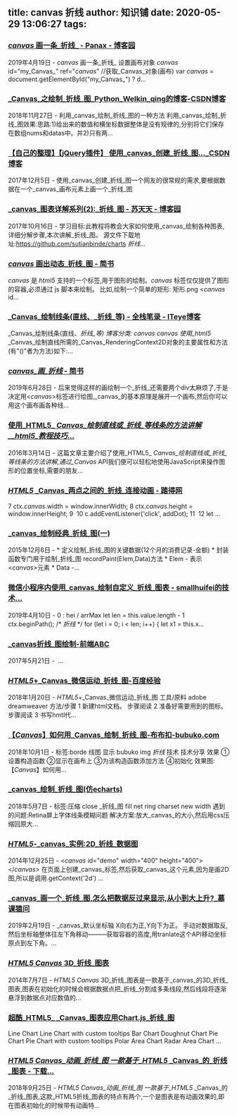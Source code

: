 
title: canvas 折线
author: 知识铺
date: 2020-05-29 13:06:27
tags:
---
  
### [_canvas_ 画一条_折线_ - Panax - 博客园](https://zshipu.com/t?url=https://www.cnblogs.com/panax/p/10736068.html)

 2019年4月19日 - _canvas_ 画一条_折线_ 设置画布对象 _canvas_ id="my_Canvas_" ref="_canvas_" //获取_Canvas_对象(画布) var _canvas_ = document.getElementById("my_Canvas_") ? d...

### [_Canvas_之绘制_折线_图_Python_Welkin_qing的博客-CSDN博客](https://zshipu.com/t?url=https://blog.csdn.net/Welkin_qing/article/details/84567928)

 2018年11月27日 - 利用_canvas_绘制_折线_图的一种方法 利用_canvas_绘制_折线_图效果:思路:1)给出来的数值和横坐标数据整体是没有规律的,分别将它们保存在数组nums和datas中。并2)只有两...

### [【自己的整理】【jQuery插件】 使用_canvas_创建_折线_图..._CSDN博客](https://zshipu.com/t?url=https://blog.csdn.net/towrabbit/article/details/78665591)

 2017年12月5日 - 使用_canvas_创建_折线_图一个网友的很常规的需求,要根据数据在一个_canvas_画布元素上画一个_折线_图

### [_canvas_图表详解系列(2):_折线_图 - 苏天天 - 博客园](https://zshipu.com/t?url=https://www.cnblogs.com/chengduxiaoc/p/7678967.html)

 2017年10月16日 - 学习目标:此教程将教会大家如何使用_canvas_绘制各种图表,详细分解步骤,本次讲解_折线_图。 源文件下载地址:https://github.com/sutianbinde/charts _折线_...

### [_canvas_ 画出动态_折线_图 - 简书](https://zshipu.com/t?url=https://www.jianshu.com/p/ccd1f9a5fff8)

 _canvas_ 是 _html5_ 支持的一个标签,用于图形的绘制。_canvas_ 标签仅仅提供了图形的容器,必须通过 js 脚本来绘制。 比如,绘制一个简单的矩形: 矩形.png <_canvas_ id...

### [_Canvas_绘制线条(直线、_折线_等) - 全栈笔录 - ITeye博客](https://zshipu.com/t?url=http://570109268.iteye.com/blog/2404582)

 _Canvas_绘制线条(直线、_折线_等) 博客分类: _canvas_ _canvas_ 使用_html5_ _Canvas_绘制直线所需的_Canvas_RenderingContext2D对象的主要属性和方法(有"()"者为方法)如下:...

### [_canvas_画_折线_ - 简书](https://zshipu.com/t?url=https://www.jianshu.com/p/39df6b943e7f)

 2019年6月28日 - 后来觉得这样的画绘制一个_折线_还需要两个div太麻烦了,于是决定用<_canvas_>标签进行绘图,_canvas_的基本原理是展开一个画布,然后你可以用这个画布画各种线...

### [使用_HTML5_ _Canvas_绘制直线或_折线_等线条的方法讲解__html5_教程技巧_...](https://zshipu.com/t?url=https://www.jb51.net/html5/439875.html)

 2016年3月14日 - 这篇文章主要介绍了使用_HTML5_ _Canvas_绘制直线或_折线_等线条的方法讲解,通过_Canvas_ API我们便可以轻松地使用JavaScript来操作图形的位置坐标,需要的朋友...

### [_HTML5_ _Canvas_两点之间的_折线_连接动画 - 踏得网](https://zshipu.com/t?url=https://wow.techbrood.com/fiddle/33779)

 7 ctx._canvas_.width = window.innerWidth; 8 ctx._canvas_.height = window.innerHeight; 9 ​ 10 c.addEventListener('click', addDot); 11 ​ 12 let ...

### [_canvas_绘制经典_折线_图(一)](https://zshipu.com/t?url=https://www.bbsmax.com/A/n2d9yMYdDv/)

 2015年12月6日 - * 定义绘制_折线_图的关键数据(12个月的消费记录-金额) * 封装函数专门用于绘制_折线_图 recordPaint(Elem,Data)方法 * Elem - 表示<_canvas_>元素 * Data -...

### [微信小程序内使用_canvas_绘制自定义_折线_图表 - smallhuifei的技术...](https://zshipu.com/t?url=https://segmentfault.com/a/1190000018812788)

 2019年4月10日 - 0 : hei / arrMax let len = this.value.length - 1 ctx.beginPath(); /* _折线_ */ for (let i = 0; i < len; i++) { let x1 = this.x...

### [_canvas折线_图绘制-前端ABC](https://zshipu.com/t?url=https://www.qdabc.cn/?p=2346)

 2017年5月21日 - <!DOCTYPE html> <html> <head lang="en"> <meta charset="UTF-8"> <title>_折线_图</title> <style> _canvas_{ border: 1px solid #000; } </style> ...

### [_HTML5_+_Canvas_微信运动_折线_图-百度经验](https://zshipu.com/t?url=https://jingyan.baidu.com/article/0bc808fc34de9d1bd485b99e.html)

 2018年1月20日 - _HTML5_+_Canvas_微信运动_折线_图 工具/原料 adobe dreamweaver 方法/步骤 1 新建html文档。 步骤阅读 2 准备好需要用到的图标。 步骤阅读 3 书写hmtl代...

### [【_Canvas_】如何用_Canvas_绘制_折线_图-布布扣-bubuko.com](https://zshipu.com/t?url=http://www.bubuko.com/infodetail-2789345.html)

 2018年10月1日 - 标签:borde 线图 显示 bubuko img _折线_ 技术 技术分享 效果 ①设置构造函数 ②显示在画布上 ③为该构造函数添加方法 ④初始化 效果图: 【_Canvas_】如何用...

### [_canvas_绘制_折线_图(仿echarts)](https://zshipu.com/t?url=http://www.mamicode.com/info-detail-2286213.html)

 2018年5月7日 - 标签:压缩 close _折线_图 fill net ring charset new width 遇到的问题:Retina屏上字体线条模糊问题 解决方案:放大_canvas_的大小,然后用css压缩回原大...

### [_HTML5_-_canvas_实例:2D_折线_数据图](https://zshipu.com/t?url=http://www.360doc.com/content/14/1225/09/10504424_435590054.shtml)

 2014年12月25日 - <_canvas_ id="demo" width="400" height="400"></_canvas_> 在页面上创建_canvas_标签,然后获取_canvas_这个元素,因为是画2D图,所以是调用.getContext('2d') ...

### [_canvas_画一个_折线_图,怎么把数据反过来显示,从小到大上升?_慕课猿问](https://zshipu.com/t?url=http://www.imooc.com/wenda/detail/500048)

 2019年2月19日 - _canvas_默认坐标轴 X向右为正,Y向下为正。 手动对数据取反,然后坐标轴整体往左下角移动———获取容器的高度,用tranlate这个API移动坐标原点到左下角。...

### [_HTML5_ _Canvas_ 3D_折线_图表](https://zshipu.com/t?url=http://sc.chinaz.com/jiaoben/140707084470.htm)

 2014年7月7日 - _HTML5_ _Canvas_ 3D_折线_图表是一款基于_canvas_的3D_折线_图表,图表在初始化的时候会根据数据点把_折线_分割成多条线段,然后线段将逐渐悬浮到数据点对应数值的...

### [超酷_HTML5_ _Canvas_图表应用Chart.js_折线_图](https://zshipu.com/t?url=https://www.html5tricks.com/demo/html5-canvas-chart-js/line.html)

 Line Chart Line Chart with custom tooltips Bar Chart Doughnut Chart Pie Chart Pie Chart with custom tooltips Polar Area Chart Radar Area Chart ...

### [_HTML5_ _Canvas_动画_折线_图 一款基于_HTML5_ _Canvas_的_折线_图表 - 下载...](https://zshipu.com/t?url=https://www.dssz.com/3381367.html)

 2018年9月25日 - _HTML5_ _Canvas_动画_折线_图 一款基于_HTML5_ _Canvas_的_折线_图表,这款_HTML5折线_图表的特点有两个,一个是图表是有动画效果的,即在图表初始化的时候带有动画特...
